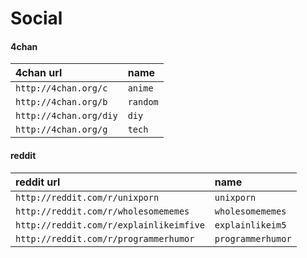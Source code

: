 # Social

#### 4chan

| 4chan url                                 |   name            |
|:---|:---|
| `http://4chan.org/c`                      |  `anime`          | 
| `http://4chan.org/b`                      |  `random`         | 
| `http://4chan.org/diy`                    |  `diy`            | 
| `http://4chan.org/g`                      |  `tech`           | 

#### reddit

| reddit url                                |   name            |
|:---|:---|
| `http://reddit.com/r/unixporn`            | `unixporn`        |
| `http://reddit.com/r/wholesomememes`      | `wholesomememes`  |
| `http://reddit.com/r/explainlikeimfive`   | `explainlikeim5`  |
| `http://reddit.com/r/programmerhumor`     | `programmerhumor` |
